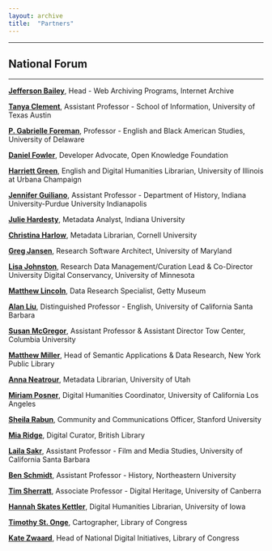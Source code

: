 ```yaml
---
layout: archive
title:  "Partners"
---
```

---
**National Forum**
---
---
[**Jefferson Bailey**](http://www.jeffersonbailey.com/), Head - Web Archiving Programs, Internet Archive

[**Tanya Clement**](http://tanyaclement.org/), Assistant Professor - School of Information, University of Texas Austin 

[**P. Gabrielle Foreman**](http://www.english.udel.edu/people/Pages/bio.aspx?i=48), Professor - English and Black American Studies, University of Delaware

[**Daniel Fowler**](http://www.danfowler.net/about/), Developer Advocate, Open Knowledge Foundation

[**Harriett Green**](http://harriettgreen.info/), English and Digital Humanities Librarian, University of Illinois at Urbana Champaign 

[**Jennifer Guiliano**](https://profiles.stanford.edu/hannah-frost), Assistant Professor - Department of History, Indiana University-Purdue University Indianapolis

[**Julie Hardesty**](http://www.juliehardesty.com/), Metadata Analyst, Indiana University

[**Christina Harlow**](http://christinaharlow.com/), Metadata Librarian, Cornell University

[**Greg Jansen**](https://ischool.umd.edu/faculty-staff/greg-jansen), Research Software Architect, University of Maryland

[**Lisa Johnston**](https://www.lib.umn.edu/about/staff/lisa-johnston), Research Data Management/Curation Lead & Co-Director University Digital Conservancy, University of Minnesota

[**Matthew Lincoln**](http://matthewlincoln.net/), Data Research Specialist, Getty Museum

[**Alan Liu**](http://liu.english.ucsb.edu/), Distinguished Professor - English, University of California Santa Barbara

[**Susan McGregor**](https://journalism.columbia.edu/faculty/susan-mcgregor), Assistant Professor & Assistant Director Tow Center, Columbia University

[**Matthew Miller**](http://thisismattmiller.com/), Head of Semantic Applications & Data Research, New York Public Library

[**Anna Neatrour**](https://about.me/anna.neatrour), Metadata Librarian, University of Utah

[**Miriam Posner**](http://www.miriamposner.com/), Digital Humanities Coordinator, University of California Los Angeles

[**Sheila Rabun**](http://iiif.io/news/2016/08/05/community-manager/), Community and Communications Officer, Stanford University

[**Mia Ridge**](http://www.miaridge.com/), Digital Curator, British Library

[**Laila Sakr**](http://www.filmandmedia.ucsb.edu/people/faculty/shereensakr/shereensakr.html), Assistant Professor - Film and Media Studies, University of California Santa Barbara

[**Ben Schmidt**](http://benschmidt.org/), Assistant Professor - History, Northeastern University

[**Tim Sherratt**](https://timsherratt.org/), Associate Professor - Digital Heritage, University of Canberra

[**Hannah Skates Kettler**](https://www.linkedin.com/in/hannahskettler), Digital Humanities Librarian, University of Iowa

[**Timothy St. Onge**](http://timstonge.weebly.com/), Cartographer, Library of Congress

[**Kate Zwaard**](https://www.linkedin.com/in/kzwaard), Head of National Digital Initiatives, Library of Congress
